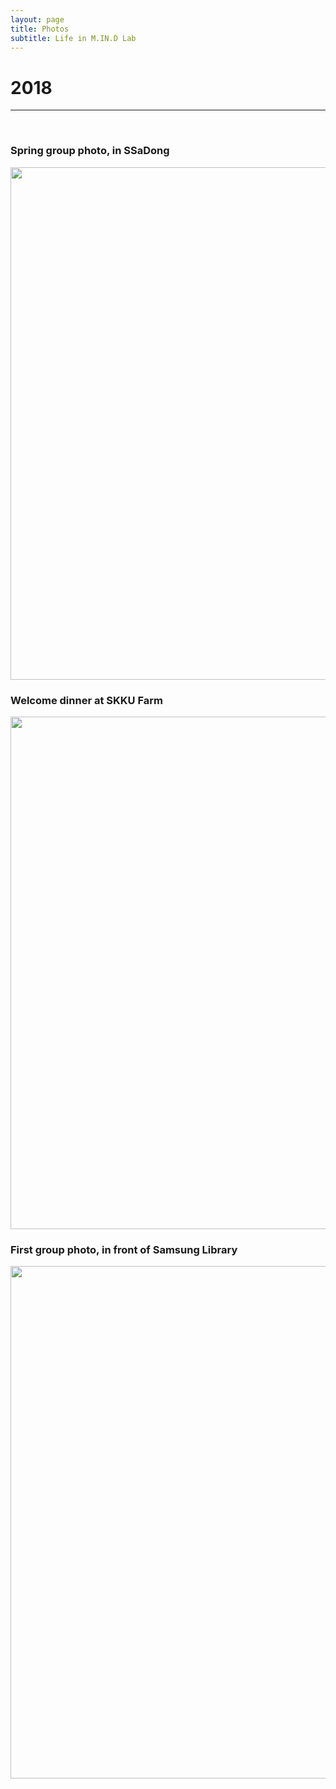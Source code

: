 ```yaml
---
layout: page
title: Photos
subtitle: Life in M.IN.D Lab
---
```


# 2018
<hr>  

<br>



### Spring group photo, in SSaDong 
<img src="https://raw.githubusercontent.com/mindlab-skku/mindlab-skku.github.io/master/img/Image uploaded from iOS.jpg" width="820" align="center"/>
  

<br>




  
### Welcome dinner at SKKU Farm
<img src="https://raw.githubusercontent.com/mindlab-skku/mindlab-skku.github.io/master/img/180305_newcomer_welcome_dinner_mokjang.jpeg" width="820" align="center"/>
  

<br>





### First group photo, in front of Samsung Library
<img src="https://raw.githubusercontent.com/mindlab-skku/mindlab-skku.github.io/master/img/group_photo.jpg" width="820" align="center"/>
